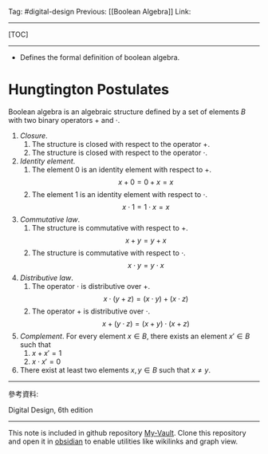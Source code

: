 Tag: #digital-design
Previous: [[Boolean Algebra]]
Link: 

---

[TOC]

---

- Defines the formal definition of boolean algebra.

# Hungtington Postulates

Boolean algebra is an algebraic structure defined by a set of elements $B$ with two binary operators $+$ and $\cdot$.

1. *Closure*.
	1. The structure is closed with respect to the operator $+$.
	2. The structure is closed with respect to the operator $\cdot$.
2. *Identity element*.
	1. The element $0$ is an identity element with respect to $+$. $$x + 0 = 0 + x = x$$
	2. The element $1$ is an identity element with respect to $\cdot$. $$x\cdot 1 = 1 \cdot x = x$$
3. *Commutative law*.
	1. The structure is commutative with respect to $+$. $$x + y = y + x$$
	2. The structure is commutative with respect to $\cdot$. $$x \cdot y = y \cdot x$$
4. *Distributive law*.
	1. The operator $\cdot$ is distributive over $+$. $$x \cdot (y + z) = (x \cdot y) + (x \cdot z)$$
	2. The operator $+$ is distributive over $\cdot$. $$x+(y \cdot z) = (x + y) \cdot (x + z)$$
5. *Complement*. For every element $x \in B$, there exists an element $x' \in B$ such that
	1. $x + x' = 1$
	2. $x \cdot x' = 0$
6. There exist at least two elements $x, y \in B$ such that $x \neq y$.

---

參考資料:

Digital Design, 6th edition

---

This note is included in github repository [My-Vault](https://github.com/LittleD3092/My-Vault.git). Clone this repository and open it in [obsidian](https://obsidian.md/) to enable utilities like wikilinks and graph view.
